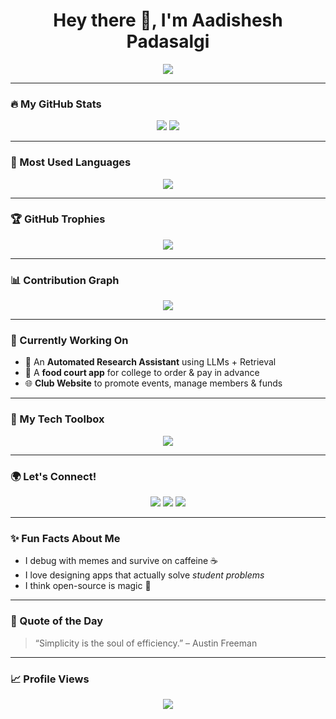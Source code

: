 <h1 align="center">Hey there 👋, I'm Aadishesh Padasalgi</h1>
<p align="center">
  <img src="https://readme-typing-svg.herokuapp.com?font=Fira+Code&size=22&duration=3000&pause=1000&color=00C2FF&center=true&vCenter=true&width=435&lines=AI+%7C+ML+Engineer+in+the+Making;Open+Source+Contributor+%F0%9F%A4%93;Building+Cool+Things+with+LLMs+%E2%9A%A1;Loves+Tech%2C+Coffee+%26+Code+%E2%98%95%EF%B8%8F" />
</p>

---

### 🔥 My GitHub Stats

<p align="center">
  <img src="https://github-readme-stats.vercel.app/api?username=toxicskulll&show_icons=true&theme=radical" />
  <img src="https://github-readme-streak-stats.herokuapp.com?user=toxicskulll&theme=radical" />
</p>

---

### 🧠 Most Used Languages

<p align="center">
  <img src="https://github-readme-stats.vercel.app/api/top-langs/?username=toxicskulll&layout=compact&theme=tokyonight&langs_count=10" />
</p>

---

### 🏆 GitHub Trophies

<p align="center">
  <img src="https://github-profile-trophy.vercel.app/?username=toxicskulll&theme=algolia&column=7&no-bg=true&no-frame=true" />
</p>

---

### 📊 Contribution Graph

<p align="center">
  <img src="https://github-readme-activity-graph.vercel.app/graph?username=toxicskulll&theme=react-dark&hide_border=true&area=true" />
</p>

---

### 💼 Currently Working On

- 🧠 An **Automated Research Assistant** using LLMs + Retrieval
- 🍔 A **food court app** for college to order & pay in advance
- 🌐 **Club Website** to promote events, manage members & funds

---

### 🧰 My Tech Toolbox

<p align="center">
  <img src="https://skillicons.dev/icons?i=python,fastapi,react,tailwind,js,ts,html,css,docker,git,github,vscode,linux" />
</p>

---

### 🌍 Let's Connect!

<p align="center">
  <a href="https://www.linkedin.com/in/aadishesh-padasalgi/"><img src="https://img.shields.io/badge/LinkedIn-blue?logo=linkedin&style=for-the-badge" /></a>
  <a href="mailto:aadishesh05@gmail.com"><img src="https://img.shields.io/badge/Gmail-red?logo=gmail&style=for-the-badge" /></a>
  <a href="https://aadisheshpadasalgi.in"><img src="https://img.shields.io/badge/Portfolio-000?logo=vercel&style=for-the-badge" /></a>
</p>

---

### ✨ Fun Facts About Me

- I debug with memes and survive on caffeine ☕️  
- I love designing apps that actually solve *student problems*  
- I think open-source is magic 🧙

---

### 🧩 Quote of the Day

> “Simplicity is the soul of efficiency.” – Austin Freeman

---

### 📈 Profile Views

<p align="center">
  <img src="https://komarev.com/ghpvc/?username=toxicskulll&label=Profile%20Views&color=blue&style=flat" />
</p>
